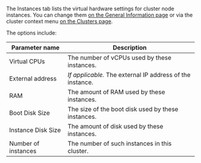 The Instances tab lists the virtual hardware settings for cluster node instances. You can change them [on the General Information page](../info/) or via the cluster context menu [on the Clusters page](../../start/configure/).

The options include:

| Parameter name | Description |
| --- | --- |
| Virtual CPUs | The number of vCPUs used by these instances. |
| External address | *If applicable.* The external IP address of the instance. |
| RAM | The amount of RAM used by these instances. |
| Boot Disk Size | The size of the boot disk used by these instances. |
| Instance Disk Size | The amount of disk used by these instances. |
| Number of instances | The number of such instances in this cluster. |
